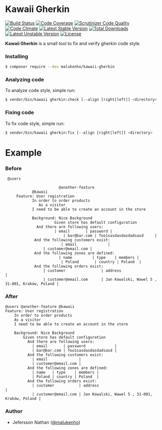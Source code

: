 Kawaii Gherkin
==============

[![Build Status](https://travis-ci.org/malukenho/kawaii-gherkin.svg?branch=master)](https://travis-ci.org/malukenho/kawaii-gherkin)
[![Code Coverage](https://scrutinizer-ci.com/g/malukenho/kawaii-gherkin/badges/coverage.png?b=master)](https://scrutinizer-ci.com/g/malukenho/kawaii-gherkin/?branch=master)
[![Scrutinizer Code Quality](https://scrutinizer-ci.com/g/malukenho/kawaii-gherkin/badges/quality-score.png?b=master)](https://scrutinizer-ci.com/g/malukenho/kawaii-gherkin/?branch=master)
[![Code Climate](https://codeclimate.com/github/malukenho/kawaii-gherkin/badges/gpa.svg)](https://codeclimate.com/github/malukenho/kawaii-gherkin)
[![Latest Stable Version](https://poser.pugx.org/malukenho/kawaii-gherkin/v/stable)](https://packagist.org/packages/malukenho/kawaii-gherkin)
[![Total Downloads](https://poser.pugx.org/malukenho/kawaii-gherkin/downloads)](https://packagist.org/packages/malukenho/kawaii-gherkin)
[![Latest Unstable Version](https://poser.pugx.org/malukenho/kawaii-gherkin/v/unstable)](https://packagist.org/packages/malukenho/kawaii-gherkin)
[![License](https://poser.pugx.org/malukenho/kawaii-gherkin/license)](https://packagist.org/packages/malukenho/kawaii-gherkin)

**Kawaii Gherkin** is a small tool to fix and verify gherkin code style.

### Installing

```sh
$ composer require --dev malukenho/kawaii-gherkin
```

### Analyzing code

To analyze code style, simple run:

```sh
$ vendor/bin/kawaii gherkin:check [--align [right|left]] <directory>
```

### Fixing code

To fix code style, simple run:

```sh
$ vendor/bin/kawaii gherkin:fix [--align [right|left]] <directory>
```

# Example

### Before

```gherkin
 @users

                        @another-feature
            @kawaii
     Feature: User registration
            In order to order products
               As a visitor
            I need to be able to create an account in the store

            Background: Nice Background
                      Given store has default configuration
              And there are following users:
                      | email       | password |
                          | bar@bar.com | foo1sasdasdasdadsasd     |
             And the following customers exist:
                         | email              |
                 | customer@email.com |
             And the following zones are defined:
                        | name         | type    | members |
                         | Poland       | country | Poland  |
             And the following orders exist:
                 | customer                | address                                        |
                 | customer@email.com      | Jan Kowalski, Wawel 5 , 31-001, Kraków, Poland |
```

### After

```gherkin
@users @another-feature @kawaii
Feature: User registration
    In order to order products
    As a visitor
    I need to be able to create an account in the store

    Background: Nice Background
        Given store has default configuration
          And there are following users:
            | email       | password             |
            | bar@bar.com | foo1sasdasdasdadsasd |
          And the following customers exist:
            | email              |
            | customer@email.com |
          And the following zones are defined:
            | name   | type    | members |
            | Poland | country | Poland  |
          And the following orders exist:
            | customer           | address                                        |
            | customer@email.com | Jan Kowalski, Wawel 5 , 31-001, Kraków, Poland |
```

### Author

- Jefersson Nathan ([@malukenho](http://github.com/malukenho))
